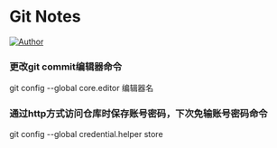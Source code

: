 # Git Notes

[![Author](https://img.shields.io/badge/author-chaohu-lightgrey.svg)](https://github.com/chaohu)

### 更改git commit编辑器命令
git config --global core.editor 编辑器名

### 通过http方式访问仓库时保存账号密码，下次免输账号密码命令
git config --global credential.helper store
